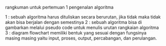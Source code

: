 rangkuman untuk pertemuan 1 pengenalan algoritma

1 : sebuah algoritma harus dituliskan secara berurutan, jika tidak maka tidak akan bisa berjalan dengan semestinya
2 : sebuah algoritma bisa di gambarkan melalui pseudo code untuk menulis urutan rangkaian algoritma
3 : diagram flowchart memiliki bentuk yang sesuai dengan fungsinya masing masing yaitu input, proses, output, percabangan, dan      perulangan.

